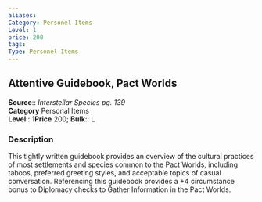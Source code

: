 ```yaml
---
aliases: 
Category: Personel Items
Level: 1
price: 200
tags: 
Type: Personel Items
---
```


## Attentive Guidebook, Pact Worlds

**Source**:: _Interstellar Species pg. 139_  
**Category** Personal Items  
**Level**:: 1**Price** 200; **Bulk**:: L

### Description

This tightly written guidebook provides an overview of the cultural practices of most settlements and species common to the Pact Worlds, including taboos, preferred greeting styles, and acceptable topics of casual conversation. Referencing this guidebook provides a +4 circumstance bonus to Diplomacy checks to Gather Information in the Pact Worlds.
